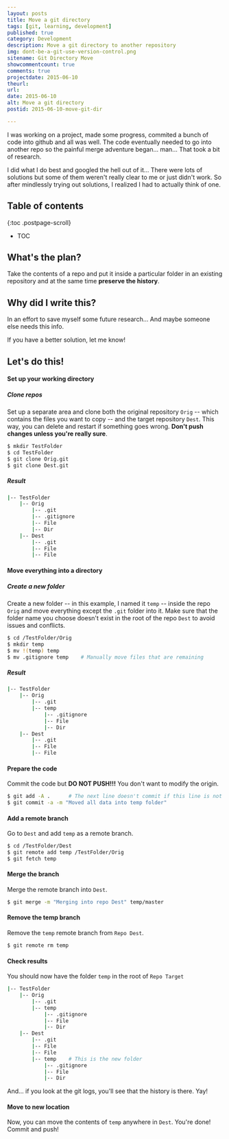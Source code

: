 ```yaml
---
layout: posts
title: Move a git directory
tags: [git, learning, development]
published: true
category: Development
description: Move a git directory to another repository
img: dont-be-a-git-use-version-control.png
sitename: Git Directory Move
showcommentcount: true
comments: true
projectdate: 2015-06-10
theurl: 
url: 
date: 2015-06-10
alt: Move a git directory
postid: 2015-06-10-move-git-dir

---
```


I was working on a project, made some progress, commited a bunch of code into github and all was well. The code eventually needed to go into another repo so the painful merge adventure began... man... That took a bit of research.

I did what I do best and googled the hell out of it... There were lots of solutions but some of them weren't really clear to me or just didn't work. So after mindlessly trying out solutions, I realized I had to actually think of one.

## Table of contents

{:toc .postpage-scroll}
+ TOC


## What's the plan?

Take the contents of a repo and put it inside a particular folder in an existing repository and at the same time <span class="important">**preserve the history**</span>.

## Why did I write this?

In an effort to save myself some future research... And maybe someone else needs this info.

If you have a better solution, let me know!

## Let's do this!

#### Set up your working directory

##### Clone repos

Set up a separate area and clone both the original repository `Orig` -- which contains the files you want to copy -- and the target repository `Dest`. This way, you can delete and restart if something goes wrong. **Don't push changes unless you're really sure**.

~~~ bash
$ mkdir TestFolder
$ cd TestFolder
$ git clone Orig.git
$ git clone Dest.git
~~~

##### Result
~~~ bash
|-- TestFolder
	|-- Orig
		|-- .git
		|-- .gitignore
		|-- File 
		|-- Dir 
	|-- Dest
		|-- .git
		|-- File
		|-- File
~~~


#### Move everything into a directory

##### Create a new folder

Create a new folder -- in this example, I named it `temp` -- inside the repo `Orig` and move everything except the `.git` folder into it. Make sure that the folder name you choose doesn't exist in the root of the repo `Dest` to avoid issues and conflicts.

~~~ bash
$ cd /TestFolder/Orig
$ mkdir temp
$ mv !(temp) temp
$ mv .gitignore temp 	# Manually move files that are remaining
~~~

##### Result
~~~ bash
|-- TestFolder
	|-- Orig
		|-- .git
		|-- temp
			|-- .gitignore
			|-- File 
			|-- Dir
	|-- Dest
		|-- .git
		|-- File
		|-- File
~~~

#### Prepare the code

Commit the code but <span class="important">**DO NOT PUSH!!!**</span> You don't want to modify the origin.

~~~ bash
$ git add -A .		# The next line doesn't commit if this line is not there
$ git commit -a -m "Moved all data into temp folder"
~~~

#### Add a remote branch

Go to `Dest` and add `temp` as a remote branch.

~~~ bash
$ cd /TestFolder/Dest
$ git remote add temp /TestFolder/Orig
$ git fetch temp
~~~

#### Merge the branch

Merge the remote branch into `Dest`. 

~~~ bash
$ git merge -m "Merging into repo Dest" temp/master
~~~

#### Remove the temp branch

Remove the `temp` remote branch from `Repo Dest`. 

~~~ bash
$ git remote rm temp
~~~

#### Check results

You should now have the folder `temp` in the root of `Repo Target`

~~~ bash
|-- TestFolder
	|-- Orig
		|-- .git
		|-- temp
			|-- .gitignore
			|-- File
			|-- Dir
	|-- Dest
		|-- .git
		|-- File
		|-- File
		|-- temp  	# This is the new folder
			|-- .gitignore
			|-- File
			|-- Dir
~~~

And... if you look at the git logs, you'll see that the history is there. Yay!

#### Move to new location

Now, you can move the contents of `temp` anywhere in `Dest`. You're done! Commit and push!

